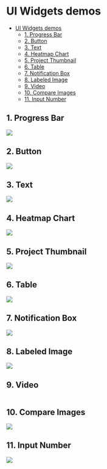 # UI Widgets demos

- [UI Widgets demos](#ui-widgets-demos)
  - [1. Progress Bar](#1-progress-bar)
  - [2. Button](#2-button)
  - [3. Text](#3-text)
  - [4. Heatmap Chart](#4-heatmap-chart)
  - [5. Project Thumbnail](#5-project-thumbnail)
  - [6. Table](#6-table)
  - [7. Notification Box](#7-notification-box)
  - [8. Labeled Image](#8-labeled-image)
  - [9. Video](#9-video)
  - [10. Compare Images](#10-compare-images)
  - [11. Input Number](#11-input-number)

## 1. Progress Bar

<img src="https://user-images.githubusercontent.com/48913536/184925928-c035b6bd-6716-4080-9fac-d01967b01126.png">

## 2. Button

<img src="https://user-images.githubusercontent.com/48913536/184925932-732c1efe-6db1-421b-a91d-8ae73926dc57.png">

 ## 3. Text

<img src="https://user-images.githubusercontent.com/48913536/184932042-5167b4ab-a86d-4c59-90c9-999b99d40b61.png">

## 4. Heatmap Chart

<img src="https://user-images.githubusercontent.com/48913536/185384770-3ef23d98-5afa-469d-a402-6d5650cc5aa5.png">

## 5. Project Thumbnail

<img src="https://user-images.githubusercontent.com/48913536/185097431-11228041-48be-4dab-9cf0-58c6bafebe71.png">

## 6. Table

<img src="https://user-images.githubusercontent.com/48913536/185152805-453970ab-9e44-4468-bf9d-0ef6160b6e77.png">

 ## 7. Notification Box

<img src="https://user-images.githubusercontent.com/48913536/185111011-e325e6a3-d0ab-4f35-b5ed-144d080c2550.png">

## 8. Labeled Image

<img src="https://user-images.githubusercontent.com/48913536/185367681-f00b42aa-c73a-42cd-b366-cffa91e83242.png">

## 9. Video

<img src="">

## 10. Compare Images

<img src="https://user-images.githubusercontent.com/48913536/189123021-9ebaeb67-9262-46b4-aaea-7f5a9de2f7c8.png">

## 11. Input Number

<img src="https://user-images.githubusercontent.com/48913536/189334399-d71095a3-ae34-4685-a868-fb7a332cca90.png">
